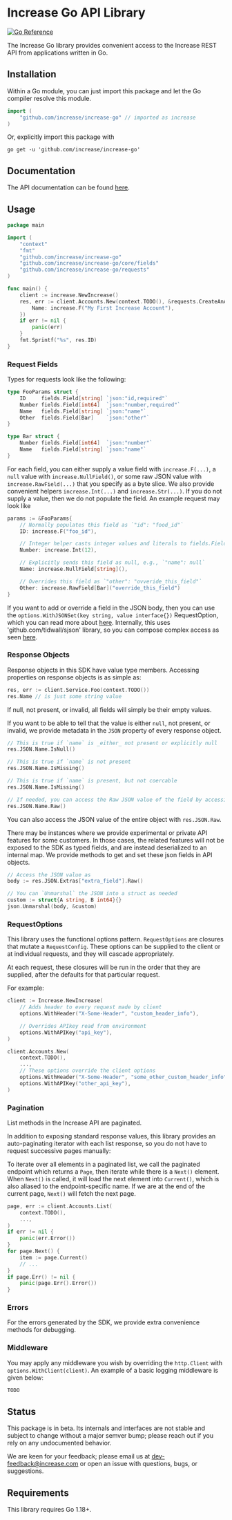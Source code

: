 # Increase Go API Library

<a href="https://pkg.go.dev/github.com/increase/increase-go"><img src="https://pkg.go.dev/badge/github.com/increase/increase-go.svg" alt="Go Reference"></a>

The Increase Go library provides convenient access to the Increase REST
API from applications written in Go.

## Installation

Within a Go module, you can just import this package and let the Go compiler
resolve this module.

```go
import (
	"github.com/increase/increase-go" // imported as increase
)
```

Or, explicitly import this package with

```
go get -u 'github.com/increase/increase-go'
```

## Documentation

The API documentation can be found [here](https://increase.com/documentation).

## Usage

```go
package main

import (
	"context"
	"fmt"
	"github.com/increase/increase-go"
	"github.com/increase/increase-go/core/fields"
	"github.com/increase/increase-go/requests"
)

func main() {
	client := increase.NewIncrease()
	res, err := client.Accounts.New(context.TODO(), &requests.CreateAnAccountParameters{
		Name: increase.F("My First Increase Account"),
	})
	if err != nil {
		panic(err)
	}
	fmt.Sprintf("%s", res.ID)
}

```

### Request Fields

Types for requests look like the following:

```go
type FooParams struct {
	ID     fields.Field[string] `json:"id,required"`
	Number fields.Field[int64]  `json:"number,required"`
	Name   fields.Field[string] `json:"name"`
	Other  fields.Field[Bar]    `json:"other"`
}

type Bar struct {
	Number fields.Field[int64]  `json:"number"`
	Name   fields.Field[string] `json:"name"`
}
```

For each field, you can either supply a value field with
`increase.F(...)`, a `null` value with `increase.NullField()`, or
some raw JSON value with `increase.RawField(...)` that you specify as a
byte slice. We also provide convenient helpers `increase.Int(...)` and
`increase.Str(...)`. If you do not supply a value, then we do not
populate the field. An example request may look like

```go
params := &FooParams{
	// Normally populates this field as `"id": "food_id"`
	ID: increase.F("foo_id"),

	// Integer helper casts integer values and literals to fields.Field[int64]
	Number: increase.Int(12),

	// Explicitly sends this field as null, e.g., `"name": null`
	Name: increase.NullField[string](),

	// Overrides this field as `"other": "ovveride_this_field"`
	Other: increase.RawField[Bar]("override_this_field")
}
```

If you want to add or override a field in the JSON body, then you can use the
`options.WithJSONSet(key string, value interface{})` RequestOption, which you
can read more about [here](#requestoptions). Internally, this uses
'github.com/tidwall/sjson' library, so you can compose complex access as seen
[here](https://github.com/tidwall/sjson).

### Response Objects

Response objects in this SDK have value type members. Accessing properties on
response objects is as simple as:

```go
res, err := client.Service.Foo(context.TODO())
res.Name // is just some string value
```

If null, not present, or invalid, all fields will simply be their empty values.

If you want to be able to tell that the value is either `null`, not present, or
invalid, we provide metadata in the `JSON` property of every response object.

```go
// This is true if `name` is _either_ not present or explicitly null
res.JSON.Name.IsNull()

// This is true if `name` is not present
res.JSON.Name.IsMissing()

// This is true if `name` is present, but not coercable
res.JSON.Name.IsMissing()

// If needed, you can access the Raw JSON value of the field by accessing
res.JSON.Name.Raw()
```

You can also access the JSON value of the entire object with `res.JSON.Raw`.

There may be instances where we provide experimental or private API features
for some customers. In those cases, the related features will not be exposed to
the SDK as typed fields, and are instead deserialized to an internal map. We
provide methods to get and set these json fields in API objects.

```go
// Access the JSON value as
body := res.JSON.Extras["extra_field"].Raw()

// You can `Unmarshal` the JSON into a struct as needed
custom := struct{A string, B int64}{}
json.Unmarshal(body, &custom)
```

### RequestOptions

This library uses the functional options pattern. `RequestOptions` are closures
that mutate a `RequestConfig`. These options can be supplied to the client or
at individual requests, and they will cascade appropriately.

At each request, these closures will be run in the order that they are
supplied, after the defaults for that particular request.

For example:

```go
client := Increase.NewIncrease(
	// Adds header to every request made by client
	options.WithHeader("X-Some-Header", "custom_header_info"),

	// Overrides APIkey read from environment
	options.WithAPIKey("api_key"),
)

client.Accounts.New(
	context.TODO(),
	...,
	// These options override the client options
	options.WithHeader("X-Some-Header", "some_other_custom_header_info"),
	options.WithAPIKey("other_api_key"),
)
```

### Pagination

List methods in the Increase API are paginated.

In addition to exposing standard response values, this library provides an
auto-paginating iterator with each list response, so you do not have to request
successive pages manually:

To iterate over all elements in a paginated list, we call the paginated
endpoint which returns a `Page`, then iterate while there is a `Next()`
element. When `Next()` is called, it will load the next element into
`Current()`, which is also aliased to the endpoint-specific name. If we are at
the end of the current page, `Next()` will fetch the next page.

```go
page, err := client.Accounts.List(
	context.TODO(),
	...,
)
if err != nil {
	panic(err.Error())
}
for page.Next() {
	item := page.Current()
	// ...
}
if page.Err() != nil {
	panic(page.Err().Error())
}
```

### Errors

For the errors generated by the SDK, we provide extra convenience methods for debugging.

### Middleware

You may apply any middleware you wish by overriding the `http.Client` with
`options.WithClient(client)`. An example of a basic logging middleware is given
below:

```go
TODO
```

## Status

This package is in beta. Its internals and interfaces are not stable and
subject to change without a major semver bump; please reach out if you rely on
any undocumented behavior.

We are keen for your feedback; please email us at
[dev-feedback@increase.com](mailto:dev-feedback@increase.com) or open an issue with questions, bugs, or
suggestions.

## Requirements

This library requires Go 1.18+.